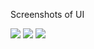 



Screenshots of UI

<img src="https://github.com/Shashank-Sahu8/ATG1_Shashank-Sahu/assets/133399781/644ccbee-44db-4eea-9289-a05455bd8062" >


<img src="https://github.com/Shashank-Sahu8/ATG1_Shashank-Sahu/assets/133399781/74ae5af7-230a-4229-a2ed-850ddc9e8b1a" >


<img src="https://github.com/Shashank-Sahu8/ATG1_Shashank-Sahu/assets/133399781/5ac8a874-b004-4c7e-a0d2-9fed6973bd72">

